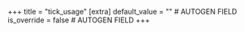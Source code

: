 +++
title = "tick_usage"
[extra]
default_value = "" # AUTOGEN FIELD
is_override = false # AUTOGEN FIELD
+++